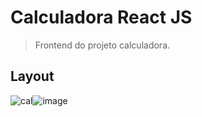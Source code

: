 # Calculadora React JS
> Frontend do projeto calculadora.


## Layout

![cal](https://user-images.githubusercontent.com/46055504/94930896-71c45180-049d-11eb-8300-208f9e183baa.PNG)![image](https://user-images.githubusercontent.com/50468893/114321496-69ef0500-9af1-11eb-8754-d09636d5dccd.png)
